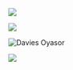 <p>
  <a href="https://github.com/daviesoyasor">
    <img align="center" src="https://github-readme-stats.vercel.app/api?&theme=vue-dark&username=daviesoyasor&show_icons=true&count_private=true&include_all_commits=false">
  </a>
</p>
<p>
<img align="center" src="https://github-readme-stats.vercel.app/api/top-langs/?username=daviesoyasor&theme=vue-dark&show_icons=true&langs_count=6">
</p>

<p><img align="center" src="https://github-readme-streak-stats.herokuapp.com/?user=daviesoyasor&theme=vue-dark" alt="Davies Oyasor" /></p>
<p align="">
  <a href="https://github.com/daviesoyasor">
    <img  src="./github_stats.svg">
  </a>
</p>
